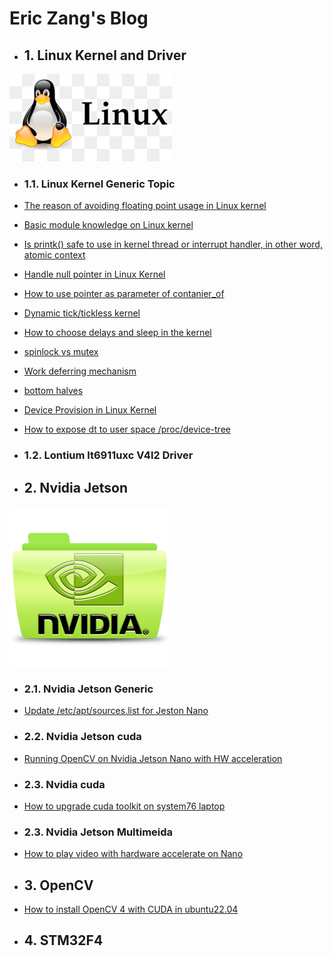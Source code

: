 # Eric Zang's Blog


* ## 1. Linux Kernel and Driver

![](./asset/linux/img/linux-kernel-icon.jpg)
* ### 1.1. Linux Kernel Generic Topic

* [The reason of avoiding floating point usage in Linux kernel](./post/linux-kernel/generic/no-floating-point-kernel.md)
* [Basic module knowledge on Linux kernel](./post/linux-kernel/generic/linux-module-basic.md)
* [Is printk() safe to use in kernel thread or interrupt handler, in other word, atomic context](./post/linux-kernel/generic/printfk-safe-atomic.md)
* [Handle null pointer in Linux Kernel](./post/linux-kernel/generic/handle-null-pointer-kernel.md)
* [How to use pointer as parameter of contanier_of](./post/linux-kernel/generic/pointer-contaner-of-kernel.md)
* [Dynamic tick/tickless kernel](./post/linux-kernel/generic/concept-tickless-kernel.md)
* [How to choose delays and sleep in the kernel](./post/linux-kernel/generic/sleep-in-kernel.md)
* [spinlock vs mutex](./post/linux-kernel/generic/spinlock-vs-mutex-kernel.md)
* [Work deferring mechanism](./post/linux-kernel/generic/defering-mechanism-kernel.md)
* [bottom halves](./post/linux-kernel/generic/bottom-half-kernel.md)
* [Device Provision in Linux Kernel](./post/linux-kernel/generic/device-provision-kernel.md)
* [How to expose dt to user space /proc/device-tree](./post/linux-kernel/generic/dt-userspace-kernel.md)



* ### 1.2. Lontium lt6911uxc V4l2 Driver


* ## 2. Nvidia Jetson
![](./asset/nvidia/img/nvidia-icon.png)


* ### 2.1. Nvidia Jetson Generic 
* [Update /etc/apt/sources.list for Jeston Nano](./post/nvidia/cuda/sources.list-update.md)
* ### 2.2. Nvidia Jetson cuda

* [Running OpenCV on Nvidia Jetson Nano with HW acceleration](./post/nvidia/cuda/opencv-nano.md)

* ### 2.3. Nvidia cuda

* [How to upgrade cuda toolkit on system76 laptop](./post/nvidia/cuda/cuda-toolkit-system76.md)

* ### 2.3. Nvidia Jetson Multimeida 
* [How to play video with hardware accelerate on Nano](./post/nvidia/multimedia-api/video-hw-codec.md)




* ## 3. OpenCV
* [How to install OpenCV 4 with CUDA in ubuntu22.04](./post/opencv/opencv-cuda.md)
* ## 4. STM32F4

